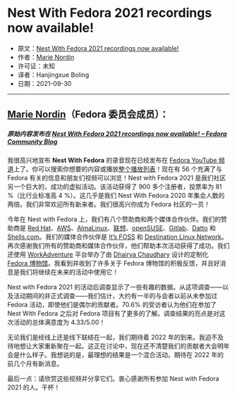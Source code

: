 # Nest With Fedora 2021 recordings now available! 

- 原文：[Nest With Fedora 2021 recordings now available!](https://discussion.fedoraproject.org/t/nest-with-fedora-2021-recordings-now-available/33389)
- 作者：[Marie Nordin](https://discussion.fedoraproject.org/u/riecatnor)
- 许可证：未知
- 译者：Hanjingxue Boling
- 日期：2021-09-30

----

## **[Marie Nordin](https://discussion.fedoraproject.org/u/riecatnor)（Fedora 委员会成员）：**

##### *原始内容发布在 [Nest With Fedora 2021 recordings now available! – Fedora Community Blog](https://communityblog.fedoraproject.org/nest-with-fedora-2021-recordings-now-available/)*

我很高兴地宣布 **Nest With Fedora** 的录音现在已经发布在 [Fedora YouTube 频道](https://youtube.com/fedora)上了。你可以搜索你想要的内容或播放[整个播放列表](https://www.youtube.com/playlist?list=PL0x39xti0_6485d6zZmWDH3g97TiwZsmO)！现在有 56 个充满了与 Fedora 有关的信息和朋友们视频可以浏览！Nest with Fedora 2021 是我们社区另一个巨大的，成功的虚拟活动。该活动获得了 900 多个注册者，投票率为 81 %（比行业标准高 4 %）。这几乎是我们 Nest With Fedora 2020 年集会人数的两倍。我们非常欢迎所有新来者。我们很高兴你成为 Fedora 社区的一员！

今年在 Nest with Fedora 上，我们有八个赞助商和两个媒体合作伙伴。我们的赞助商是 [Red Hat](https://www.redhat.com/en)、[AWS](https://aws.amazon.com/)、[AlmaLinux](https://almalinux.org/)、[联想](https://www.lenovo.com/us/en/)、[openSUSE](https://www.opensuse.org/)、[Gitlab](https://about.gitlab.com/)、[Datto](https://www.datto.com/) 和 [Shells.com](https://www.shells.com/l/en-US/)。我们的媒体合作伙伴是 [It’s FOSS](https://itsfoss.com/) 和 [Destination Linux Network](https://destinationlinux.network/)。再次感谢我们所有的赞助商和媒体合作伙伴，他们帮助本次活动获得了成功。我们还使用 [WorkAdventure](https://workadventu.re/) 平台举办了由 [Dhairya Chaudhary](https://twitter.com/dhairuwu) 设计的定制化 [Fedora 博物馆](https://play.workadventu.re/@/mindshare-committee/nestwithfedora/fedoramuseum)。我看到并收到了许多关于 Fedora 博物馆的积极反馈，并且好消息是我们将继续在未来的活动中使用它！

Nest with Fedora 2021 的活动后调查显示了一些有趣的数据。从这项调查——以及活动期间的非正式调查——我们估计，大约有一半的与会者以前从未参加过 Fedora 活动，即使他们是偶尔的贡献者。70.6% 的受访者认为他们在参加了 Nest With Fedora 之后对 Fedora 项目有了更多的了解。调查结果的亮点是对这次活动的总体满意度为 4.33/5.00！

无论我们是经线上还是线下联结在一起，我们期待着 2022 年的到来。我迫不及待地想让大家重新聚在一起。这正在讨论中，现在还不清楚我们的贡献者大会明年会是什么样子。我想说的是，最理想的结果是一个混合活动。期待在 2022 年的前几个月有新消息。

最后一点：请欣赏这些视频并分享它们。衷心感谢所有参加 Nest with Fedora 2021 的人。干杯！
